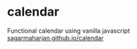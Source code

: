 # calendar
Functional calendar using vanilla javascript
<a href="https://sagarmaharjan.github.io/calendar" target="_blank">sagarmaharjan.github.io/calendar</a>
